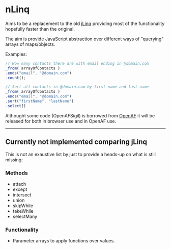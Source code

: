 # nLinq

Aims to be a replacement to the old [jLinq](https://github.com/hugoware/jLinq) providing most of the functionality hopefully faster than the original.

The aim is provide JavaScript abstraction over different ways of "querying" arrays of maps/objects.

Examples:

````javascript
// How many contacts there are with email ending in @domain.com
_from( arrayOfContacts )
.ends("email", "@domain.com")
.count();

// Sort all contacts in @domain.com by first name and last name
_from( arrayOfContacts )
.ends("email", "@domain.com")
.sort("firstName", "lastName")
.select()
````

Althought some code (OpenAFSigil) is borrowed from [OpenAF](https://github.com/openaf/openaf) it will be released for both in browser use and in OpenAF use.

---

## Currently not implemented comparing jLinq

This is not an exaustive list by just to provide a heads-up on what is still missing:

### Methods

* attach
* except
* intersect
* union
* skipWhile
* takeWhile
* selectMany

### Functionality

* Parameter arrays to apply functions over values.